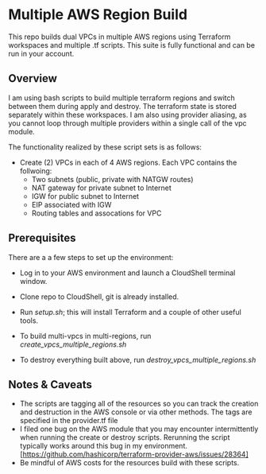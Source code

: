# Multiple AWS Region Build 
This repo builds dual VPCs in multiple AWS regions using Terraform workspaces and multiple .tf scripts. This suite is fully functional and can be run in your account. 

## Overview
I am using bash scripts to build multiple terraform regions and switch between them during apply and destroy. The terraform state is stored separately within these workspaces. I am also using provider aliasing, as you cannot loop through multiple providers within a single call of the vpc module. 
   
The functionality realized by these script sets is as follows: 
*  Create (2) VPCs in each of 4 AWS regions. Each VPC contains the follwoing:  
    * Two subnets (public, private with NATGW routes)
    * NAT gateway for private subnet to Internet 
    * IGW for public subnet to Internet
    * EIP associated with IGW
    * Routing tables and assocations for VPC
   
## Prerequisites
There are a a few steps to set up the environment: 
* Log in to your AWS environment and launch a CloudShell terminal window. 
* Clone repo to CloudShell, git is already installed. 
* Run *setup.sh*; this will install Terraform and a couple of other useful tools. 

*  To build multi-vpcs in multi-regions, run *create_vpcs_multiple_regions.sh*
*  To destroy everything built above, run *destroy_vpcs_multiple_regions.sh*

## Notes & Caveats 
*  The scripts are tagging all of the resources so you can track the creation and destruction in the AWS console or via other methods. The tags are specified in the provider.tf file
*  I filed one bug on the AWS module that you may encounter intermittently when running the create or destroy scripts. Rerunning the script typically works around this bug in my environment.  [https://github.com/hashicorp/terraform-provider-aws/issues/28364]
*  Be mindful of AWS costs for the resources build with these scripts. 


